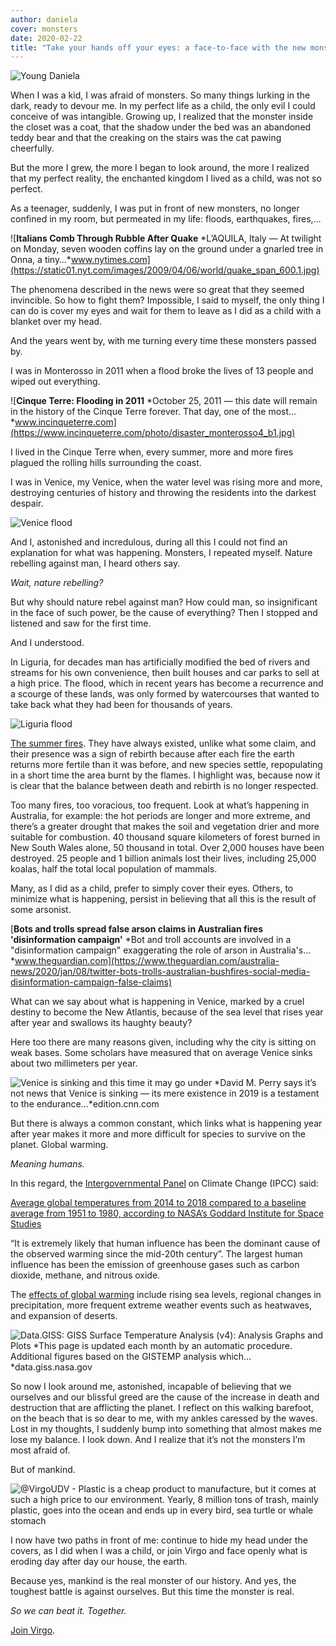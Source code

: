 ```yaml
---
author: daniela
cover: monsters
date: 2020-02-22
title: "Take your hands off your eyes: a face-to-face with the new monsters"
---
```


![Young Daniela](https://cdn-images-1.medium.com/max/2000/1*sEZbaWs81DnVNK6rjh7_PQ.jpeg#img-small)

When I was a kid, I was afraid of monsters.
So many things lurking in the dark, ready to devour me.
In my perfect life as a child, the only evil I could conceive of was intangible.
Growing up, I realized that the monster inside the closet was a coat, that the shadow under the bed was an abandoned teddy bear and that the creaking on the stairs was the cat pawing cheerfully.

But the more I grew, the more I began to look around, the more I realized that my perfect reality, the enchanted kingdom I lived as a child, was not so perfect.

As a teenager, suddenly, I was put in front of new monsters, no longer confined in my room, but permeated in my life: floods, earthquakes, fires,…

![**Italians Comb Through Rubble After Quake**
*L’AQUILA, Italy — At twilight on Monday, seven wooden coffins lay on the ground under a gnarled tree in Onna, a tiny…*www.nytimes.com](https://static01.nyt.com/images/2009/04/06/world/quake_span_600.1.jpg)

The phenomena described in the news were so great that they seemed invincible. So how to fight them? Impossible, I said to myself, the only thing I can do is cover my eyes and wait for them to leave as I did as a child with a blanket over my head.

And the years went by, with me turning every time these monsters passed by.

I was in Monterosso in 2011 when a flood broke the lives of 13 people and wiped out everything.

![**Cinque Terre: Flooding in 2011**
*October 25, 2011 — this date will remain in the history of the Cinque Terre forever. That day, one of the most…*www.incinqueterre.com](https://www.incinqueterre.com/photo/disaster_monterosso4_b1.jpg)

I lived in the Cinque Terre when, every summer, more and more fires plagued the rolling hills surrounding the coast.

I was in Venice, my Venice, when the water level was rising more and more, destroying centuries of history and throwing the residents into the darkest despair.

![Venice flood](https://cdn-images-1.medium.com/max/2100/1*0inN81ADHDBULsAnBei3Wg.jpeg)

And I, astonished and incredulous, during all this I could not find an explanation for what was happening.
Monsters, I repeated myself.
Nature rebelling against man, I heard others say.

*Wait, nature rebelling?*

But why should nature rebel against man? How could man, so insignificant in the face of such power, be the cause of everything?
Then I stopped and listened and saw for the first time.

And I understood.

In Liguria, for decades man has artificially modified the bed of rivers and streams for his own convenience, then built houses and car parks to sell at a high price. The flood, which in recent years has become a recurrence and a scourge of these lands, was only formed by watercourses that wanted to take back what they had been for thousands of years.

![Liguria flood](https://cdn-images-1.medium.com/max/2000/1*FMdw2YVQNWaQ43wPIW7PcQ.jpeg)

[The summer fires](https://www.researchgate.net/publication/307865503_The_4thOctober_2010_flash_flood_event_in_Genoa_Sestri_Ponente_Liguria_Italy). They have always existed, unlike what some claim, and their presence was a sign of rebirth because after each fire the earth returns more fertile than it was before, and new species settle, repopulating in a short time the area burnt by the flames. I highlight was, because now it is clear that the balance between death and rebirth is no longer respected.

Too many fires, too voracious, too frequent.
Look at what’s happening in Australia, for example:
the hot periods are longer and more extreme, and there’s a greater drought that makes the soil and vegetation drier and more suitable for combustion.
40 thousand square kilometers of forest burned in New South Wales alone, 50 thousand in total.
Over 2,000 houses have been destroyed.
25 people and 1 billion animals lost their lives, including 25,000 koalas, half the total local population of mammals.

Many, as I did as a child, prefer to simply cover their eyes. 
Others, to minimize what is happening, persist in believing that all this is the result of some arsonist.

[**Bots and trolls spread false arson claims in Australian fires 'disinformation campaign'**
*Bot and troll accounts are involved in a "disinformation campaign" exaggerating the role of arson in Australia's…*www.theguardian.com](https://www.theguardian.com/australia-news/2020/jan/08/twitter-bots-trolls-australian-bushfires-social-media-disinformation-campaign-false-claims)

What can we say about what is happening in Venice, marked by a cruel destiny to become the New Atlantis, because of the sea level that rises year after year and swallows its haughty beauty?

Here too there are many reasons given, including why the city is sitting on weak bases. Some scholars have measured that on average Venice sinks about two millimeters per year.

![**Venice is sinking and this time it may go under**
*David M. Perry says it’s not news that Venice is sinking — its mere existence in 2019 is a testament to the endurance…*edition.cnn.com](https://cdn.cnn.com/cnnnext/dam/assets/191114160439-04-week-in-photos-1115-super-tease.jpg)

But there is always a common constant, which links what is happening year after year makes it more and more difficult for species to survive on the planet. 
Global warming.

*Meaning humans.*

In this regard, the [Intergovernmental Panel](https://en.wikipedia.org/wiki/Intergovernmental_Panel_on_Climate_Change) on Climate Change (IPCC) said:

[Average global temperatures from 2014 to 2018 compared to a baseline average from 1951 to 1980, according to NASA’s Goddard Institute for Space Studies](https://en.wikipedia.org/wiki/Goddard_Institute_for_Space_Studies)

“It is extremely likely that human influence has been the dominant cause of the observed warming since the mid-20th century”. 
The largest human influence has been the emission of greenhouse gases such as carbon dioxide, methane, and nitrous oxide.

The [effects of global warming](https://climate.nasa.gov/causes/) include rising sea levels, regional changes in precipitation, more frequent extreme weather events such as heatwaves, and expansion of deserts.

![**Data.GISS: GISS Surface Temperature Analysis (v4): Analysis Graphs and Plots**
*This page is updated each month by an automatic procedure. Additional figures based on the GISTEMP analysis which…*data.giss.nasa.gov](https://data.giss.nasa.gov/gistemp/graphs_v4/graph_data/GISTEMP_Seasonal_Cycle_since_1880/graph.png)

So now I look around me, astonished, incapable of believing that we ourselves and our blissful greed are the cause of the increase in death and destruction that are afflicting the planet.
I reflect on this walking barefoot, on the beach that is so dear to me, with my ankles caressed by the waves.
Lost in my thoughts, I suddenly bump into something that almost makes me lose my balance.
I look down.
And I realize that it’s not the monsters I’m most afraid of.

But of mankind.

![@VirgoUDV - Plastic is a cheap product to manufacture, but it comes at such a high price to our environment. Yearly, 8 million tons of trash, mainly plastic, goes into the ocean and ends up in every bird, sea turtle or whale stomach](https://cdn-images-1.medium.com/max/2000/0*XTh9g8lyjCpqHjjK)

I now have two paths in front of me:
continue to hide my head under the covers, as I did when I was a child, or join Virgo and face openly what is eroding day after day our house, the earth.

Because yes, mankind is the real monster of our history.
And yes, the toughest battle is against ourselves.
But this time the monster is real.

*So we can beat it. Together.*

[Join Virgo](/act).
